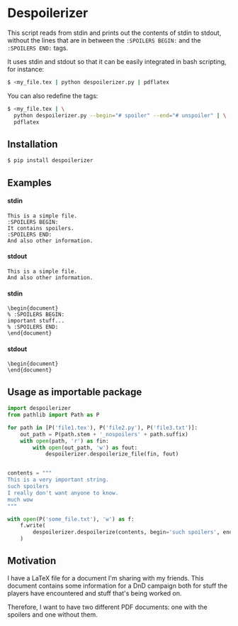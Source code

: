 # Despoilerizer

This script reads from stdin and prints out the contents of stdin to stdout,
without the lines that are in between the `:SPOILERS BEGIN:` and the
`:SPOILERS END:` tags.

It uses stdin and stdout so that it can be easily integrated in bash 
scripting, for instance:
```bash
$ <my_file.tex | python despoilerizer.py | pdflatex
```

You can also redefine the tags:

```bash
$ <my_file.tex | \
  python despoilerizer.py --begin="# spoiler" --end="# unspoiler" | \
  pdflatex
```

## Installation

```bash
$ pip install despoilerizer
```

## Examples

#### stdin
```
This is a simple file.
:SPOILERS BEGIN:
It contains spoilers.
:SPOILERS END:
And also other information.
```

#### stdout
```
This is a simple file.
And also other information.
```

#### stdin
```
\begin{document}
% :SPOILERS BEGIN:
important stuff...
% :SPOILERS END:
\end{document}
```

#### stdout
```
\begin{document}
\end{document}
```

## Usage as importable package

```python
import despoilerizer
from pathlib import Path as P

for path in [P('file1.tex'), P('file2.py'), P('file3.txt')]:
    out_path = P(path.stem + '_nospoilers' + path.suffix)
    with open(path, 'r') as fin:
        with open(out_path, 'w') as fout:
            despoilerizer.despoilerize_file(fin, fout)


contents = """
This is a very important string.
such spoilers
I really don't want anyone to know.
much wow
"""

with open(P('some_file.txt'), 'w') as f:
    f.write(
        despoilerizer.despoilerize(contents, begin='such spoilers', end='much wow')
    )
```

## Motivation

I have a LaTeX file for a document I'm sharing with my friends.
This document contains some information for a DnD campaign both for stuff the 
players have encountered and stuff that's being worked on.

Therefore, I want to have two different PDF documents: one with the spoilers
and one without them.
